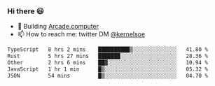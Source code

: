 ### Hi there 😃

- 🔨 Building [Arcade.computer](https://arcade.computer)
- 📫 How to reach me: twitter DM [@kernelsoe](https://twitter.com/kernelsoe)

<!--START_SECTION:waka-->

```txt
TypeScript   8 hrs 2 mins    ██████████▒░░░░░░░░░░░░░░   41.80 %
Rust         5 hrs 27 mins   ███████░░░░░░░░░░░░░░░░░░   28.36 %
Other        2 hrs 6 mins    ██▓░░░░░░░░░░░░░░░░░░░░░░   10.94 %
JavaScript   1 hr 1 min      █▒░░░░░░░░░░░░░░░░░░░░░░░   05.32 %
JSON         54 mins         █▒░░░░░░░░░░░░░░░░░░░░░░░   04.70 %
```

<!--END_SECTION:waka-->
